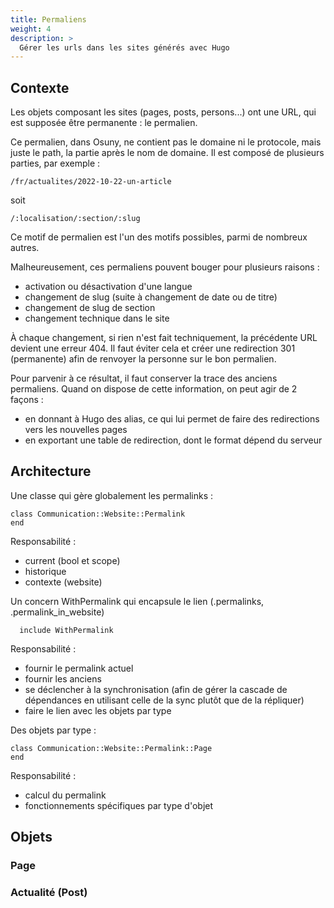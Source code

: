 ```yaml
---
title: Permaliens
weight: 4
description: >
  Gérer les urls dans les sites générés avec Hugo
---
```


## Contexte

Les objets composant les sites (pages, posts, persons...) ont une URL, qui est supposée être permanente : le permalien. 

Ce permalien, dans Osuny, ne contient pas le domaine ni le protocole, mais juste le path, la partie après le nom de domaine. Il est composé de plusieurs parties, par exemple :

```
/fr/actualites/2022-10-22-un-article
```
soit 
```
/:localisation/:section/:slug
```

Ce motif de permalien est l'un des motifs possibles, parmi de nombreux autres.

Malheureusement, ces permaliens pouvent bouger pour plusieurs raisons : 
- activation ou désactivation d'une langue
- changement de slug (suite à changement de date ou de titre)
- changement de slug de section
- changement technique dans le site

À chaque changement, si rien n'est fait techniquement, la précédente URL devient une erreur 404. Il faut éviter cela et créer une redirection 301 (permanente) afin de renvoyer la personne sur le bon permalien.

Pour parvenir à ce résultat, il faut conserver la trace des anciens permaliens. Quand on dispose de cette information, on peut agir de 2 façons :
- en donnant à Hugo des alias, ce qui lui permet de faire des redirections vers les nouvelles pages
- en exportant une table de redirection, dont le format dépend du serveur

## Architecture

Une classe qui gère globalement les permalinks :
```
class Communication::Website::Permalink
end
```
Responsabilité :
- current (bool et scope)
- historique
- contexte (website)

Un concern WithPermalink qui encapsule le lien (.permalinks, .permalink_in_website)
```
  include WithPermalink
```
Responsabilité :
- fournir le permalink actuel
- fournir les anciens
- se déclencher à la synchronisation (afin de gérer la cascade de dépendances en utilisant celle de la sync plutôt que de la répliquer)
- faire le lien avec les objets par type

Des objets par type :
```
class Communication::Website::Permalink::Page
end
```
Responsabilité : 
- calcul du permalink
- fonctionnements spécifiques par type d'objet

## Objets

### Page

### Actualité (Post)
